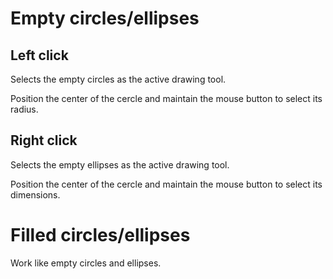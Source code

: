 # Empty circles/ellipses #

## Left click ##

Selects the empty circles as the active drawing tool.

Position the center of the cercle and maintain the mouse button to select its radius.


## Right click ##

Selects the empty ellipses as the active drawing tool.

Position the center of the cercle and maintain the mouse button to select its dimensions.

# Filled circles/ellipses #

Work like empty circles and ellipses.